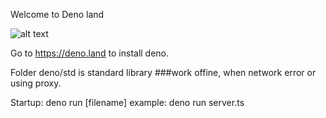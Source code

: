 Welcome to Deno land

![alt text](https://deno.land/v1_wide.jpg)

Go to https://deno.land to install deno.

Folder deno/std is standard library ###work offine, when network error or using proxy.

Startup: deno run [filename]
 example: deno run server.ts
